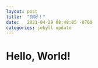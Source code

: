 ```yaml
---
layout: post
title:  "你好！"
date:   2021-04-29 08:48:05 -0700
categories: jekyll update
---
```

# Hello, World!
